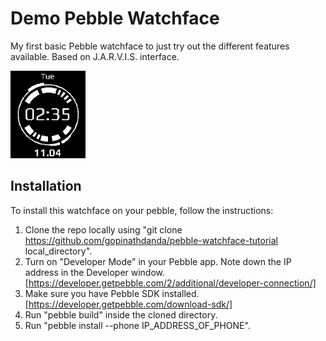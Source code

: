 Demo Pebble Watchface
=========================
My first basic Pebble watchface to just try out the different features available. Based on J.A.R.V.I.S. interface.

<img src="pebble-screenshot_2014-11-04_02-35-34.png" width=120 />

<h2>Installation</h2>

To install this watchface on your pebble, follow the instructions:

1. Clone the repo locally using "git clone https://github.com/gopinathdanda/pebble-watchface-tutorial local_directory".
2. Turn on "Developer Mode" in your Pebble app. Note down the IP address in the Developer window. [https://developer.getpebble.com/2/additional/developer-connection/]
3. Make sure you have Pebble SDK installed. [https://developer.getpebble.com/download-sdk/]
4. Run "pebble build" inside the cloned directory.
5. Run "pebble install --phone IP_ADDRESS_OF_PHONE".
